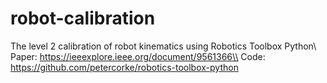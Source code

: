 # robot-calibration
The level 2 calibration of robot kinematics using Robotics Toolbox Python\\
Paper: https://ieeexplore.ieee.org/document/9561366\\
Code: https://github.com/petercorke/robotics-toolbox-python
